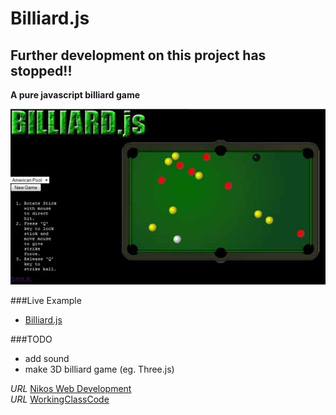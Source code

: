Billiard.js
===========

## Further development on this project has stopped!!


__A pure javascript billiard game__


[![Billiard.js](/images/billiard.jpg)](http://foo123.github.com/examples/billiard.js/)

###Live Example
* [Billiard.js](http://foo123.github.com/examples/billiard.js/)

###TODO
* add sound
* make 3D billiard game (eg. Three.js)

*URL* [Nikos Web Development](http://nikos-web-development.netai.net/ "Nikos Web Development")  
*URL* [WorkingClassCode](http://workingclasscode.uphero.com/ "Working Class Code")  
